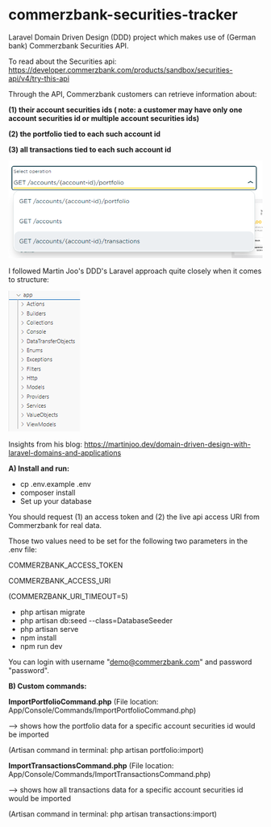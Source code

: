 # commerzbank-securities-tracker
Laravel Domain Driven Design (DDD) project which makes use of (German bank) Commerzbank 
Securities API.

To read about the Securities api:  https://developer.commerzbank.com/products/sandbox/securities-api/v4/try-this-api

Through the API, Commerzbank customers can retrieve information about: 

<b>(1) their account securities ids ( note: a customer may have only one account securities id or multiple account securities ids)</b>

<b>(2) the portfolio tied to each such account id</b>

<b>(3) all transactions tied to each such account id</b>

![alt text](https://github.com/KB-WEB-DEVELOPMENT/commerzbank-securities-tracker/blob/main/public/images/commerzbank-securities-api-overview.PNG)

I followed Martin Joo's DDD's Laravel approach quite closely when it comes to structure:

![alt text](https://github.com/KB-WEB-DEVELOPMENT/commerzbank-securities-tracker/blob/main/public/images/commerzbank-securities-api-structure.PNG)

Insights from his blog: https://martinjoo.dev/domain-driven-design-with-laravel-domains-and-applications

<b>A) Install and run:</b>

- cp .env.example .env
- composer install
- Set up your database

<p>You should request (1) an access token and (2) the live api access URI from Commerzbank for real data.</p>
<p></p>Those two values need to be set for the following two parameters in the .env file:</p>

<p>COMMERZBANK_ACCESS_TOKEN</p>
<p>COMMERZBANK_ACCESS_URI</p>
<p>(COMMERZBANK_URI_TIMEOUT=5)</p>

- php artisan migrate
- php artisan db:seed --class=DatabaseSeeder
- php artisan serve
- npm install
- npm run dev

You can login with username "demo@commerzbank.com" and password "password".

<b>B) Custom commands:</b>

<b>ImportPortfolioCommand.php</b> (File location: App/Console/Commands/ImportPortfolioCommand.php)

--> shows how the portfolio data for a specific account securities id would be imported

(Artisan command in terminal: php artisan portfolio:import)

<b>ImportTransactionsCommand.php</b> (File location: App/Console/Commands/ImportTransactionsCommand.php)

--> shows how  all transactions data for a specific account securities id would be imported

(Artisan command in terminal: php artisan transactions:import)

